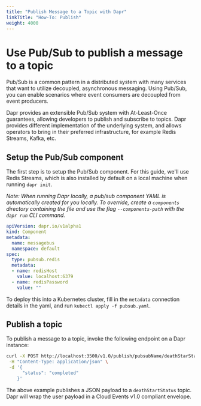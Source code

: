 ```yaml
---
title: "Publish Message to a Topic with Dapr"
linkTitle: "How-To: Publish"
weight: 4000
---
```


# Use Pub/Sub to publish a message to a topic

Pub/Sub is a common pattern in a distributed system with many services that want to utilize decoupled, asynchronous messaging.
Using Pub/Sub, you can enable scenarios where event consumers are decoupled from event producers.

Dapr provides an extensible Pub/Sub system with At-Least-Once guarantees, allowing developers to publish and subscribe to topics.
Dapr provides different implementation of the underlying system, and allows operators to bring in their preferred infrastructure, for example Redis Streams, Kafka, etc.

## Setup the Pub/Sub component

The first step is to setup the Pub/Sub component.
For this guide, we'll use Redis Streams, which is also installed by default on a local machine when running `dapr init`.

*Note: When running Dapr locally, a pub/sub component YAML is automatically created for you locally. To override, create a `components` directory containing the file and use the flag `--components-path` with the `dapr run` CLI command.*

```yaml
apiVersion: dapr.io/v1alpha1
kind: Component
metadata:
  name: messagebus
  namespace: default
spec:
  type: pubsub.redis
  metadata:
  - name: redisHost
    value: localhost:6379
  - name: redisPassword
    value: ""
```

To deploy this into a Kubernetes cluster, fill in the `metadata` connection details in the yaml, and run `kubectl apply -f pubsub.yaml`.

## Publish a topic

To publish a message to a topic, invoke the following endpoint on a Dapr instance:

```bash
curl -X POST http://localhost:3500/v1.0/publish/pubsubName/deathStarStatus \
 -H "Content-Type: application/json" \
 -d '{
      "status": "completed"
    }'
```

The above example publishes a JSON payload to a `deathStartStatus` topic.
Dapr will wrap the user payload in a Cloud Events v1.0 compliant envelope.
